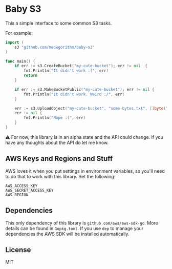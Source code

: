 Baby S3
=======

This a simple interface to some common S3 tasks.

For example:

```go
import (
    s3 "github.com/meowgorithm/baby-s3"
)

func main() {
    if err := s3.CreateBucket("my-cute-bucket"); err != nil  {
        fmt.Println("It didn't work :(", err)
        return
    }

    if err := s3.MakeBucketPublic("my-cute-bucket"); err != nil {
        fmt.Println("It didn't work. Weird :/", err)
    }

    err := s3.UploadObject("my-cute-bucket", "some-bytes.txt", []byte("a few nice bytes"));
    err != nil {
        fmt.Println("Nope :(", err)
    }
}
```


⚠️ For now, this library is in an alpha state and the API could change. If you
have any thoughts about the API do let me know.


## AWS Keys and Regions and Stuff

AWS loves it when you put settings in environment variables, so you'll need to
do that to work with this library. Set the following:

    AWS_ACCESS_KEY
    AWS_SECRET_ACCESS_KEY
    AWS_REGION


## Dependencies

This only dependency of this library is `github.com/aws/aws-sdk-go`. More
details can be found in `Gopkg.toml`. If you use `dep` to manage your
dependencies the AWS SDK will be installed automatically.


## License

MIT

